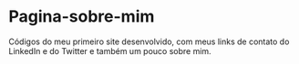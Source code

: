 # Pagina-sobre-mim
Códigos do meu primeiro site desenvolvido, com meus links de contato do LinkedIn e do Twitter e também um pouco sobre mim.
